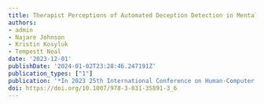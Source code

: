 ```yaml
---
title: Therapist Perceptions of Automated Deception Detection in Mental Health Applications
authors:
- admin
- Najare Johnson
- Kristin Kosyluk
- Tempestt Neal
date: '2023-12-01'
publishDate: '2024-01-02T23:28:46.247191Z'
publication_types: ["1"]
publication: '*In 2023 25th International Conference on Human-Computer Interaction (HCII)*'
doi: https://doi.org/10.1007/978-3-031-35891-3_6
---
```

